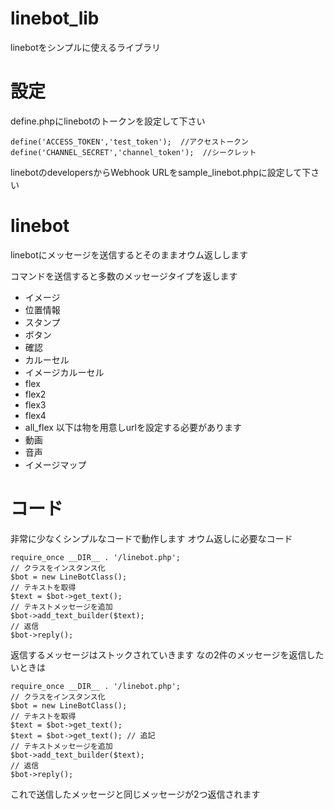 # linebot_lib
linebotをシンプルに使えるライブラリ

# 設定
define.phpにlinebotのトークンを設定して下さい
~~~
define('ACCESS_TOKEN','test_token');  //アクセストークン
define('CHANNEL_SECRET','channel_token');  //シークレット
~~~

linebotのdevelopersからWebhook URLをsample_linebot.phpに設定して下さい

# linebot
linebotにメッセージを送信するとそのままオウム返しします

コマンドを送信すると多数のメッセージタイプを返します
- イメージ
- 位置情報
- スタンプ
- ボタン
- 確認
- カルーセル
- イメージカルーセル
- flex
- flex2
- flex3
- flex4
- all_flex
以下は物を用意しurlを設定する必要があります
- 動画
- 音声
- イメージマップ

# コード
非常に少なくシンプルなコードで動作します
オウム返しに必要なコード
~~~
require_once __DIR__ . '/linebot.php';
// クラスをインスタンス化
$bot = new LineBotClass();
// テキストを取得
$text = $bot->get_text();
// テキストメッセージを追加
$bot->add_text_builder($text);
// 返信
$bot->reply();
~~~

返信するメッセージはストックされていきます
なの2件のメッセージを返信したいときは
~~~
require_once __DIR__ . '/linebot.php';
// クラスをインスタンス化
$bot = new LineBotClass();
// テキストを取得
$text = $bot->get_text();
$text = $bot->get_text(); // 追記
// テキストメッセージを追加
$bot->add_text_builder($text);
// 返信
$bot->reply();
~~~
これで送信したメッセージと同じメッセージが2つ返信されます
